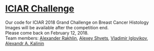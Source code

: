# [ICIAR Challenge](https://grand-challenge.org/site/ICIAR2018-Challenge/)

Our code for ICIAR 2018 Grand Challenge on Breast Cancer Histology Images will be available after the competition end.  
Please come back on February 12, 2018.  
Team members: [Alexander Rakhlin](https://www.linkedin.com/in/alrakhlin/), [Alexey Shvets](https://www.linkedin.com/in/alexey-shvets-b0215263/), [Vladimir Iglovikov](https://www.linkedin.com/in/iglovikov/), [Alexandr A. Kalinin](https://www.linkedin.com/in/alxndrkalinin/)  
